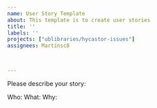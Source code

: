 ```yaml
---
name: User Story Template
about: This template is to create user stories
title: ''
labels: ''
projects: ["ublibraries/hycastor-issues"]
assignees: Martinsc8



---
```

Please describe your story:


Who:
What:
Why:
